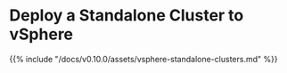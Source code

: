# Deploy a Standalone Cluster to vSphere

{{% include "/docs/v0.10.0/assets/vsphere-standalone-clusters.md" %}}
